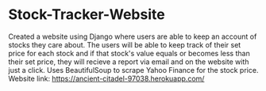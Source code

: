 # Stock-Tracker-Website

Created a website using Django where users are able to keep an account of stocks they care about. 
The users will be able to keep track of their set price for each stock and if that stock's value 
equals or becomes less than their set price, they will recieve a report via email and on the website with just a click. Uses BeautifulSoup to scrape Yahoo Finance for the stock price. Website link: https://ancient-citadel-97038.herokuapp.com/
